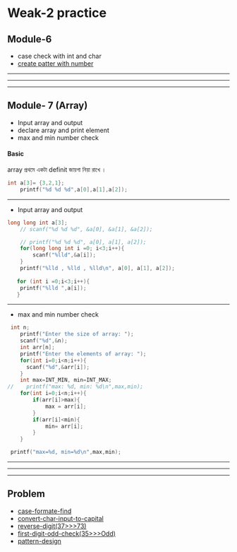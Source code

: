# Weak-2 practice

## Module-6
- case check with int and char 
- [create patter with number](#problem)


---
---
---
## Module- 7 (Array)
- Input array and output 
- declare array and print element
- max and min number check 

#### Basic
array প্রথমে একটা definit জায়গা নিয়া রাখে ।
```c 
int a[3]= {3,2,1};
    printf("%d %d %d",a[0],a[1],a[2]);
```
---
- Input array and output 
```c
long long int a[3];
    // scanf("%d %d %d", &a[0], &a[1], &a[2]);

    // printf("%d %d %d", a[0], a[1], a[2]);
    for(long long int i =0; i<3;i++){
        scanf("%lld",&a[i]);
    }
    printf("%lld , %lld , %lld\n", a[0], a[1], a[2]);
   
   for (int i =0;i<3;i++){
    printf("%lld ",a[i]);
   }
```
---

- max and min number check 
```c 
 int n;
    printf("Enter the size of array: ");    
    scanf("%d",&n);
    int arr[n];
    printf("Enter the elements of array: ");
    for(int i=0;i<n;i++){
      scanf("%d",&arr[i]);
    }
    int max=INT_MIN, min=INT_MAX;
//    printf("max: %d, min: %d\n",max,min);
    for(int i=0;i<n;i++){
        if(arr[i]>max){
            max = arr[i];
        }
        if(arr[i]<min){
            min= arr[i];
        }
    }

 printf("max=%d, min=%d\n",max,min);
```




---
---
---
## Problem
- [case-formate-find](./module-5Condition/codeforce/caseFinder.c)
- [convert-char-input-to-capital](./module-5Condition/codeforce/char.c)
- [reverse-digit(37>>>73)](./module-5Condition/codeforce/digit.reverse.c)
- [first-digit-odd-check(35>>>Odd)](./module-5Condition/codeforce/firstDigit.odd.c)
- [pattern-design](./module-5Condition/codeforce/patter.c)
